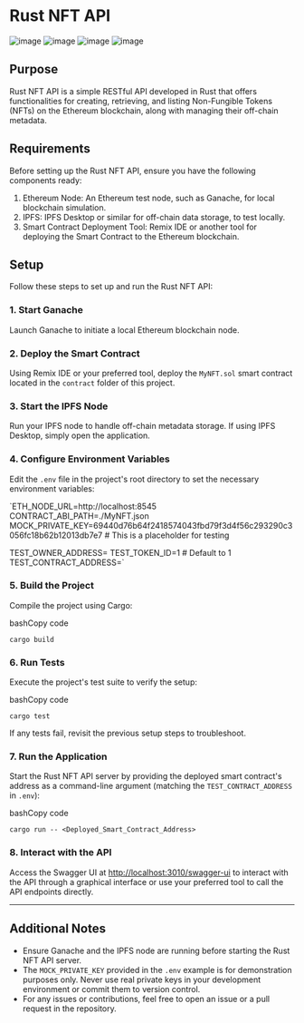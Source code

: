 Rust NFT API
============

![image](https://github.com/luishsr/rust-nft-api/assets/80909424/a47a26b8-a1d8-4070-9b3d-2a014cc87916)
![image](https://github.com/luishsr/rust-nft-api/assets/80909424/fc0fa1cf-59c5-4973-ba7f-602327178aad)
![image](https://github.com/luishsr/rust-nft-api/assets/80909424/15ca472d-6bf0-4398-9ee1-dd3cae8599f2)
![image](https://github.com/luishsr/rust-nft-api/assets/80909424/def2332b-539f-42f2-9a4a-6b154652f4f7)


Purpose
-------

Rust NFT API is a simple RESTful API developed in Rust that offers functionalities for creating, retrieving, and listing Non-Fungible Tokens (NFTs) on the Ethereum blockchain, along with managing their off-chain metadata.

Requirements
------------

Before setting up the Rust NFT API, ensure you have the following components ready:

1.  Ethereum Node: An Ethereum test node, such as Ganache, for local blockchain simulation.
2.  IPFS: IPFS Desktop or similar for off-chain data storage, to test locally.
3.  Smart Contract Deployment Tool: Remix IDE or another tool for deploying the Smart Contract to the Ethereum blockchain.

Setup
-----

Follow these steps to set up and run the Rust NFT API:

### 1\. Start Ganache

Launch Ganache to initiate a local Ethereum blockchain node.

### 2\. Deploy the Smart Contract

Using Remix IDE or your preferred tool, deploy the `MyNFT.sol` smart contract located in the `contract` folder of this project.

### 3\. Start the IPFS Node

Run your IPFS node to handle off-chain metadata storage. If using IPFS Desktop, simply open the application.

### 4\. Configure Environment Variables

Edit the `.env` file in the project's root directory to set the necessary environment variables:

`ETH_NODE_URL=http://localhost:8545
CONTRACT_ABI_PATH=./MyNFT.json
MOCK_PRIVATE_KEY=69440d76b64f2418574043fbd79f3d4f56c293290c3056fc18b62b12013db7e7 # This is a placeholder for testing

TEST_OWNER_ADDRESS=<Your Token Owner account address from Ganache>
TEST_TOKEN_ID=1 # Default to 1
TEST_CONTRACT_ADDRESS=<Your deployed Smart Contract address>`

### 5\. Build the Project

Compile the project using Cargo:

bashCopy code

`cargo build`

### 6\. Run Tests

Execute the project's test suite to verify the setup:

bashCopy code

`cargo test`

If any tests fail, revisit the previous setup steps to troubleshoot.

### 7\. Run the Application

Start the Rust NFT API server by providing the deployed smart contract's address as a command-line argument (matching the `TEST_CONTRACT_ADDRESS` in `.env`):

bashCopy code

`cargo run -- <Deployed_Smart_Contract_Address>`

### 8\. Interact with the API

Access the Swagger UI at <http://localhost:3010/swagger-ui> to interact with the API through a graphical interface or use your preferred tool to call the API endpoints directly.

* * * * *

Additional Notes
----------------

-   Ensure Ganache and the IPFS node are running before starting the Rust NFT API server.
-   The `MOCK_PRIVATE_KEY` provided in the `.env` example is for demonstration purposes only. Never use real private keys in your development environment or commit them to version control.
-   For any issues or contributions, feel free to open an issue or a pull request in the repository.
